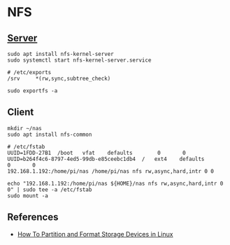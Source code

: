 # NFS

## [Server](https://ubuntu.com/server/docs/service-nfs)

```shell
sudo apt install nfs-kernel-server
sudo systemctl start nfs-kernel-server.service
```

```shell
# /etc/exports
/srv     *(rw,sync,subtree_check)
```

```shell
sudo exportfs -a
```

## Client

```shell
mkdir ~/nas
sudo apt install nfs-common
```

```shell
# /etc/fstab
UUID=1FDD-27B1  /boot   vfat    defaults        0       0
UUID=b264f4c6-8797-4ed5-99db-e85ceebc1db4  /   ext4    defaults        0       0
192.168.1.192:/home/pi/nas /home/pi/nas nfs rw,async,hard,intr 0 0
```

```shell
echo "192.168.1.192:/home/pi/nas ${HOME}/nas nfs rw,async,hard,intr 0 0" | sudo tee -a /etc/fstab
sudo mount -a
```

## References

- [How To Partition and Format Storage Devices in Linux][1]

[1]: https://www.digitalocean.com/community/tutorials/how-to-partition-and-format-storage-devices-in-linux
